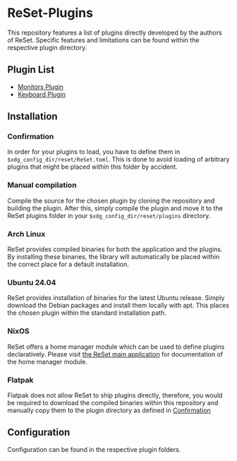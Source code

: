 # ReSet-Plugins

This repository features a list of plugins directly developed by the authors of ReSet.
Specific features and limitations can be found within the respective plugin directory.

## Plugin List

- [Monitors Plugin](monitors/README.md)
- [Keyboard Plugin](keyboard_plugin/README.md)

## Installation

### Confirmation

In order for your plugins to load, you have to define them in `$xdg_config_dir/reset/ReSet.toml`.
This is done to avoid loading of arbitrary plugins that might be placed within this folder by accident.

### Manual compilation

Compile the source for the chosen plugin by cloning the repository and building the plugin.
After this, simply compile the plugin and move it to the ReSet plugins folder in your `$xdg_config_dir/reset/plugins` directory.

### Arch Linux

ReSet provides compiled binaries for both the application and the plugins.
By installing these binaries, the library will automatically be placed within the correct place for a default installation.

### Ubuntu 24.04

ReSet provides installation of binaries for the latest Ubuntu release.
Simply download the Debian packages and install them locally with apt.
This places the chosen plugin within the standard installation path.

### NixOS

ReSet offers a home manager module which can be used to define plugins declaratively.
Please visit [the ReSet main application](https://github.com/Xetibo/ReSet) for documentation of the home manager module.

### Flatpak

Flatpak does not allow ReSet to ship plugins directly, therefore, you would be required to download the compiled binaries within this repository and manually copy them to the plugin directory as defined in [Confirmation](#confirmation)

## Configuration

Configuration can be found in the respective plugin folders.
